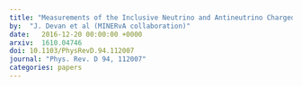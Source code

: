 ```yaml
---
title: "Measurements of the Inclusive Neutrino and Antineutrino Charged Current Cross Sections in MINERvA Using the Low-ν Flux Method"
by:  "J. Devan et al (MINERvA collaboration)"
date:   2016-12-20 00:00:00 +0000
arxiv:  1610.04746
doi: 10.1103/PhysRevD.94.112007
journal: "Phys. Rev. D 94, 112007"
categories: papers
---
```



